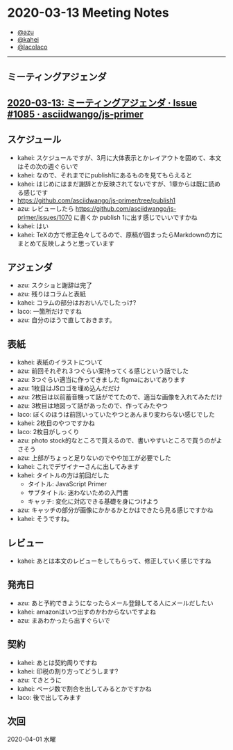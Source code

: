 # 2020-03-13 Meeting Notes

- [@azu](https://github.com/azu)
- [@kahei](https://github.com/kahei)
- [@lacolaco](https://github.com/lacolaco)

----

## ミーティングアジェンダ

[2020-03-13: ミーティングアジェンダ · Issue #1085 · asciidwango/js-primer](https://github.com/asciidwango/js-primer/issues/1085)
----

## スケジュール

- kahei: スケジュールですが、3月に大体表示とかレイアウトを固めて、本文はその次の週ぐらいで
- kahei: なので、それまでにpublish1にあるものを見てもらえると
- kahei: はじめにはまだ謝辞とか反映されてないですが、1章からは既に読める感じです
- https://github.com/asciidwango/js-primer/tree/publish1
- azu: レビューしたら https://github.com/asciidwango/js-primer/issues/1070 に書くか publish 1に出す感じでいいですかね
- kahei: はい
- kahei: TeXの方で修正色々してるので、原稿が固まったらMarkdownの方にまとめて反映しようと思っています

## アジェンダ

- azu: スクショと謝辞は完了
- azu: 残りはコラムと表紙
- kahei: コラムの部分はおおいんでしたっけ?
- laco: 一箇所だけですね
- azu: 自分のほうで直しておきます。

## 表紙

- kahei: 表紙のイラストについて
- azu: 前回それぞれ３つぐらい案持ってくる感じという話でした
- azu: 3つぐらい適当に作ってきました figmaにおいてあります
- azu: 1枚目はJSロゴを埋め込んだだけ
- azu: 2枚目は以前蓄音機って話がでてたので、適当な画像を入れてみただけ
- azu: 3枚目は地図って話があったので、作ってみたやつ
- laco: ぼくのほうは前回いっていたやつとあんまり変わらない感じでした
- kahei: 2枚目のやつですかね
- laco: 2枚目がしっくり
- azu: photo stock的なところで買えるので、書いやすいところで買うのがよさそう
- azu: 上部がちょっと足りないのでやや加工が必要でした
- kahei: これでデザイナーさんに出してみます
- kahei: タイトルの方は前回だした
    - タイトル: JavaScript Primer
    - サブタイトル: 迷わないための入門書
    - キャッチ: 変化に対応できる基礎を身につけよう
- azu: キャッチの部分が画像にかかるかとかはできたら見る感じですかね
- kahei: そうですね。

## レビュー

- kahei: あとは本文のレビューをしてもらって、修正していく感じですね

## 発売日

- azu: あと予約できようになったらメール登録してる人にメールだしたい
- kahei: amazonはいつ出すのかわからないですよね
- azu: まあわかったら出すぐらいで

## 契約

- kahei: あとは契約周りですね
- kahei: 印税の割り方ってどうします?
- azu: てきとうに
- kahei: ページ数で割合を出してみるとかですかね
- laco: 後で出してみます

## 次回

2020-04-01 水曜
